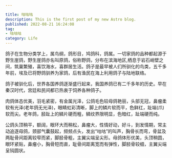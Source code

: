 ```yaml
---

title: 咕咕咕
description: This is the first post of my new Astro blog.
published: 2022-08-21 16:24:08
tag:
- 咕咕咕
category: Life
---
```


鸽子在生物分类学上，属鸟纲，鸽形目，鸠鸽科，鸽属。一切家鸽的品种都起源于野生崖鸽，野生崖鸽亦名叫原鸽，俗称野鸽，分布在滨海地区,栖息于岩石峭壁之间，筑巢繁殖，喜饮海水，喜群居生活。<!--more-->鸽子是最早被人们所驯化的鸟类，五千多年前，埃及已将野鸽驯养为家鸽，后有渔民在海上利用鸽子与陆地联络。

鸽子被驯化后，世界各国养鸽逐渐盛行起来，我国养鸽已有二千多年的历史。早在秦汉时代，宫廷和民间都已热衷于饲养各种鸽子。

肉鸽体态优美，羽毛紧密，有金属光泽，公鸽毛色较母鸽艳丽，头部无冠，鼻瘤柔软有光泽(老年鸽无光泽)，眼睛虹彩清晰，脚上的鳞片软而平，色鲜红，趾端(爪)软而尖。老年鸽，胫趾上的鳞片硬而粗，鳞纹界限明显，色暗红，趾端硬而纯。

公鸽头顶稍平，额阔，眼环大而稍松，鼻瘤大，性情好动，好斗，到发情期，常主动追逐母鸽，颈部气囊鼓起，频频点头，发出“咕咕”的叫声，胸骨长而弯，骨盆及两耻骨间距离较窄而紧，脚胫骨粗，主翼尖端呈尖形。母鸽体形优美，头顶稍圆，眼环紧贴，鼻瘤小，胸骨短而直，耻骨间距离宽而有弹性，脚胫骨较细，主翼尖端呈钝圆状。
